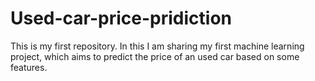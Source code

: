 # Used-car-price-pridiction
This is my first repository. In this I am sharing my first machine learning project, which aims to predict the price of an used car based on some features.
